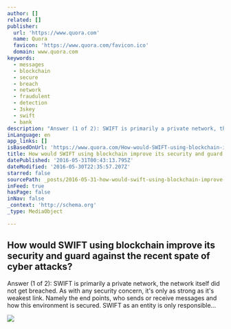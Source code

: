```yaml
---
author: []
related: []
publisher:
  url: 'https://www.quora.com'
  name: Quora
  favicon: 'https://www.quora.com/favicon.ico'
  domain: www.quora.com
keywords:
  - messages
  - blockchain
  - secure
  - breach
  - network
  - fraudulent
  - detection
  - 3skey
  - swift
  - bank
description: "Answer (1 of 2): SWIFT is primarily a private network, the network itself did not get breached. As with any security concern, it's only as strong as it's weakest link. Namely the end points, who sends or receive messages and how this environment is secured. SWIFT as an entity is only responsible..."
inLanguage: en
app_links: []
isBasedOnUrl: 'https://www.quora.com/How-would-SWIFT-using-blockchain-improve-its-security-and-guard-against-the-recent-spate-of-cyber-attacks'
title: How would SWIFT using blockchain improve its security and guard against the recent spate of cyber attacks?
datePublished: '2016-05-31T00:43:13.795Z'
dateModified: '2016-05-30T22:35:57.207Z'
starred: false
sourcePath: _posts/2016-05-31-how-would-swift-using-blockchain-improve-its-security-and-gu.md
inFeed: true
hasPage: false
inNav: false
_context: 'http://schema.org'
_type: MediaObject

---
```

<article style=""><h1>How would SWIFT using blockchain improve its security and guard against the recent spate of cyber attacks?</h1><p>Answer (1 of 2): SWIFT is primarily a private network, the network itself did not get breached. As with any security concern, it's only as strong as it's weakest link. Namely the end points, who sends or receive messages and how this environment is secured. SWIFT as an entity is only responsible...</p><img src="https://qsf.is.quoracdn.net/-images.new_grid.fb_share_default.pnge6dde9cfa6e03c43.png" /></article>